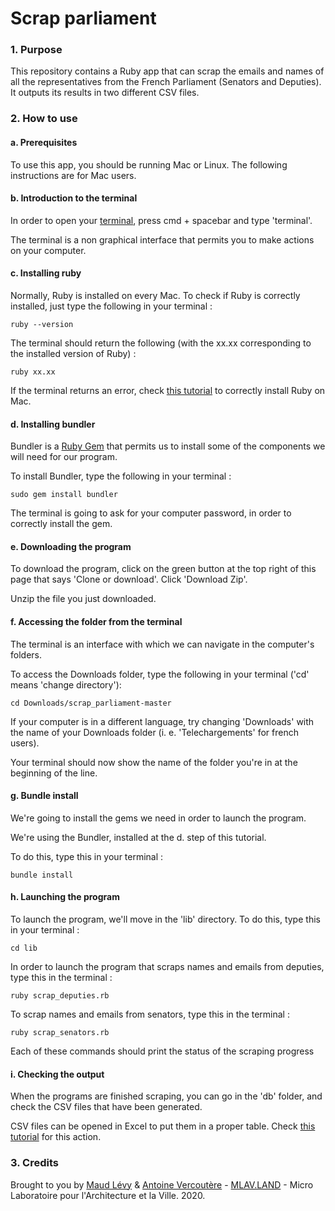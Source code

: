 # Scrap parliament

### 1. Purpose
This repository contains a Ruby app that can scrap the emails and names of all the representatives from the French Parliament (Senators and Deputies). It outputs its results in two different CSV files.

### 2. How to use

#### a. Prerequisites
To use this app, you should be running Mac or Linux. The following instructions are for Mac users.

#### b. Introduction to the terminal
In order to open your [terminal](https://en.wikipedia.org/wiki/Terminal_(macOS)), press cmd + spacebar and type 'terminal'.

The terminal is a non graphical interface that permits you to make actions on your computer.

#### c. Installing ruby

Normally, Ruby is installed on every Mac. To check if Ruby is correctly installed, just type the following in your terminal :
```
ruby --version
```
The terminal should return the following (with the xx.xx corresponding to the installed version of Ruby) : 
```
ruby xx.xx
```

If the terminal returns an error, check [this tutorial](https://www.dummies.com/programming/ruby/how-to-install-and-run-ruby-on-mac-os-x/) to correctly install Ruby on Mac.

#### d. Installing bundler

Bundler is a [Ruby Gem](https://en.wikipedia.org/wiki/Ruby_(programming_language)#Repositories_and_libraries) that permits us to install some of the components we will need for our program.

To install Bundler, type the following in your terminal :
```
sudo gem install bundler
```
The terminal is going to ask for your computer password, in order to correctly install the gem.

#### e. Downloading the program

To download the program, click on the green button at the top right of this page that says 'Clone or download'. Click 'Download Zip'.

Unzip the file you just downloaded.

#### f. Accessing the folder from the terminal

The terminal is an interface with which we can navigate in the computer's folders.

To access the Downloads folder, type the following in your terminal ('cd' means 'change directory'):
```
cd Downloads/scrap_parliament-master
```
If your computer is in a different language, try changing 'Downloads' with the name of your Downloads folder (i. e. 'Telechargements' for french users).

Your terminal should now show the name of the folder you're in at the beginning of the line.

#### g. Bundle install

We're going to install the gems we need in order to launch the program.

We're using the Bundler, installed at the d. step of this tutorial.

To do this, type this in your terminal :
```
bundle install
```

#### h. Launching the program

To launch the program, we'll move in the 'lib' directory. To do this, type this in your terminal :
```
cd lib
```

In order to launch the program that scraps names and emails from deputies, type this in the terminal :
```
ruby scrap_deputies.rb
```
To scrap names and emails from senators, type this in the terminal :
```
ruby scrap_senators.rb
```

Each of these commands should print the status of the scraping progress

#### i. Checking the output

When the programs are finished scraping, you can go in the 'db' folder, and check the CSV files that have been generated.

CSV files can be opened in Excel to put them in a proper table. Check [this tutorial](https://support.office.com/en-us/article/Import-or-export-text-txt-or-csv-files-5250ac4c-663c-47ce-937b-339e391393ba) for this action.

### 3. Credits

Brought to you by [Maud Lévy](mailto:maud@mlav.land) & [Antoine Vercoutère](mailto:antoine@mlav.land) - [MLAV.LAND](http://mlav.land) - Micro Laboratoire pour l'Architecture et la Ville. 2020.

